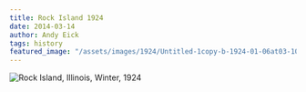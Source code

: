 ```yaml
---
title: Rock Island 1924
date: 2014-03-14
author: Andy Eick
tags: history
featured_image: "/assets/images/1924/Untitled-1copy-b-1924-01-06at03-10-38.jpg"
---
```

![Rock Island, Illinois, Winter, 1924](/assets/images/1924/Untitled-1copy-b-1924-01-06at03-10-38.jpg)
